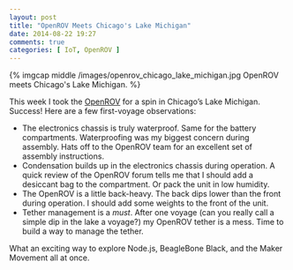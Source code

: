 ```yaml
---
layout: post
title: "OpenROV Meets Chicago's Lake Michigan"
date: 2014-08-22 19:27
comments: true
categories: [ IoT, OpenROV ]
---
```

{% imgcap middle /images/openrov_chicago_lake_michigan.jpg OpenROV meets Chicago's Lake Michigan. %}

This week I took the [OpenROV](/blog/2014/06/16/citizen-science-with-openrov/) for a spin in Chicago’s Lake Michigan. Success! Here are a few first-voyage observations:
<!--more-->
* The electronics chassis is truly waterproof. Same for the battery compartments. Waterproofing was my biggest concern during assembly. Hats off to the OpenROV team for an excellent set of assembly instructions.
* Condensation builds up in the electronics chassis during operation. A quick review of the OpenROV forum tells me that I should add a desiccant bag to the compartment. Or pack the unit in low humidity.
* The OpenROV is a little back-heavy. The back dips lower than the front during operation. I should add some weights to the front of the unit.
* Tether management is a _must_. After one voyage (can you really call a
simple dip in the lake a voyage?) my OpenROV tether is a mess. Time to
build a way to manage the tether.

What an exciting way to explore Node.js, BeagleBone Black, and the Maker Movement all at once.

